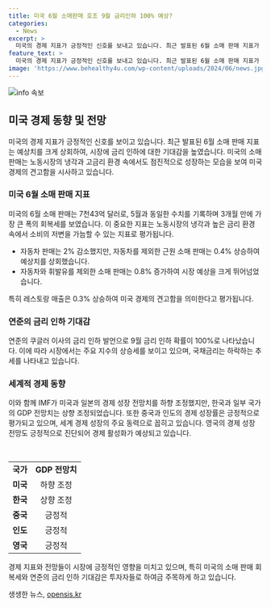 ```yaml
---
title: 미국 6월 소매판매 호조 9월 금리인하 100% 예상?
categories:
  - News
excerpt: >
  미국의 경제 지표가 긍정적인 신호를 보내고 있습니다. 최근 발표된 6월 소매 판매 지표가 예상을 뛰어넘는 성과를 보이며, 시장에 금리 인하에 대한 기대감을 높였습니다. 미국의 소비 변화를 가늠할 수 있는 중요한 지표로, 노동시장의 냉각과 고금리 환경 속에서도 소비 흐름이 점진적으로 성장하고 있음을 시사합니다. 또한, 자동차를 제외한 근원 소매 판매와 레스토랑 매출도 상승하며 연준의 금리 인하 기대와 함께 시장에 긍정적인 영향을 미치고 있습니다.
feature_text: >
  미국의 경제 지표가 긍정적인 신호를 보내고 있습니다. 최근 발표된 6월 소매 판매 지표가 예상을 뛰어넘는 성과를 보이며, 시장에 금리 인하에 대한 기대감을 높였습니다. 미국의 소비 변화를 가늠할 수 있는 중요한 지표로, 노동시장의 냉각과 고금리 환경 속에서도 소비 흐름이 점진적으로 성장하고 있음을 시사합니다. 또한, 자동차를 제외한 근원 소매 판매와 레스토랑 매출도 상승하며 연준의 금리 인하 기대와 함께 시장에 긍정적인 영향을 미치고 있습니다.
image: 'https://www.behealthy4u.com/wp-content/uploads/2024/06/news.jpg'
---
```


<p><img src="https://www.behealthy4u.com/wp-content/uploads/2024/06/news.jpg" alt="info 속보" /></p>

<h2 data-ke-size="size26">미국 경제 동향 및 전망</h2>

<p data-ke-size="size16">미국의 경제 지표가 긍정적인 신호를 보이고 있습니다. 최근 발표된 6월 소매 판매 지표는 예상치를 크게 상회하여, 시장에 금리 인하에 대한 기대감을 높였습니다. 미국의 소매 판매는 노동시장의 냉각과 고금리 환경 속에서도 점진적으로 성장하는 모습을 보여 미국 경제의 견고함을 시사하고 있습니다.</p>

<h3 data-ke-size="size24">미국 6월 소매 판매 지표</h3>

<p data-ke-size="size16">미국의 6월 소매 판매는 7천43억 달러로, 5월과 동일한 수치를 기록하며 3개월 만에 가장 큰 폭의 회복세를 보였습니다. 이 중요한 지표는 노동시장의 냉각과 높은 금리 환경 속에서 소비의 저변을 가늠할 수 있는 지표로 평가됩니다.</p>

<ul>
  <li>자동차 판매는 2% 감소했지만, 자동차를 제외한 근원 소매 판매는 0.4% 상승하여 예상치를 상회했습니다.</li>
  <li>자동차와 휘발유를 제외한 소매 판매는 0.8% 증가하여 시장 예상을 크게 뛰어넘었습니다.</li>
</ul>

<p data-ke-size="size16">특히 레스토랑 매출은 0.3% 상승하여 미국 경제의 견고함을 의미한다고 평가됩니다.</p>

<h3 data-ke-size="size24">연준의 금리 인하 기대감</h3>

<p data-ke-size="size16">연준의 쿠글러 이사의 금리 인하 발언으로 9월 금리 인하 확률이 100%로 나타났습니다. 이에 따라 시장에서는 주요 지수의 상승세를 보이고 있으며, 국채금리는 하락하는 추세를 나타내고 있습니다.</p>

<h3 data-ke-size="size24">세계적 경제 동향</h3>

<p data-ke-size="size16">이와 함께 IMF가 미국과 일본의 경제 성장 전망치를 하향 조정했지만, 한국과 일부 국가의 GDP 전망치는 상향 조정되었습니다. 또한 중국과 인도의 경제 성장률은 긍정적으로 평가되고 있으며, 세계 경제 성장의 주요 동력으로 꼽히고 있습니다. 영국의 경제 성장 전망도 긍정적으로 진단되어 경제 활성화가 예상되고 있습니다.</p>

<p data-ke-size="size16">&nbsp;</p>

<table>
<tbody>
<tr>
<td style="text-align: center; height: 17px;"><b>국가</b></td>
<td style="text-align: center; height: 17px;"><b>GDP 전망치</b></td>
</tr>
<tr>
<td style="text-align: center; height: 17px;"><b>미국</b></td>
<td style="text-align: center; height: 17px;">하향 조정</td>
</tr>
<tr>
<td style="text-align: center; height: 17px;"><b>한국</b></td>
<td style="text-align: center; height: 17px;">상향 조정</td>
</tr>
<tr>
<td style="text-align: center; height: 17px;"><b>중국</b></td>
<td style="text-align: center; height: 17px;">긍정적</td>
</tr>
<tr>
<td style="text-align: center; height: 17px;"><b>인도</b></td>
<td style="text-align: center; height: 17px;">긍정적</td>
</tr>
<tr>
<td style="text-align: center; height: 17px;"><b>영국</b></td>
<td style="text-align: center; height: 17px;">긍정적</td>
</tr>
</tbody>
</table>

<p data-ke-size="size16">경제 지표와 전망들이 시장에 긍정적인 영향을 미치고 있으며, 특히 미국의 소매 판매 회복세와 연준의 금리 인하 기대감은 투자자들로 하여금 주목하게 하고 있습니다.</p>
생생한 뉴스, <a href="https://opensis.kr" rel="dofollow">opensis.kr</a>


